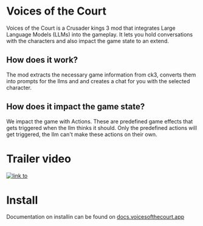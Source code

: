 # Voices of the Court

Voices of the Court is a Crusader kings 3 mod that integrates Large Language Models (LLMs) into the gameplay. It lets you hold conversations with the characters and also impact the game state to an extend.

## How does it work?

The mod extracts the necessary game information from ck3, converts them into prompts for the llms and and creates a chat for you with the selected character.

## How does it impact the game state?

We impact the game with Actions. These are predefined game effects that gets triggered when the llm thinks it should. Only the predefined actions will get triggered, the llm can't make these actions on their own.

# Trailer video 
[![link to](https://img.youtube.com/vi/E2GmlNsK-J8/0.jpg)](https://www.youtube.com/watch?v=E2GmlNsK-J8)

# Install

Documentation on installin can be found on [docs.voicesofthecourt.app](https://docs.voicesofthecourt.app/installation)



